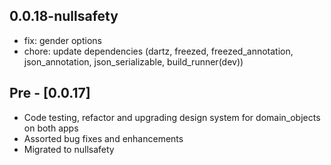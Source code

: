 ## 0.0.18-nullsafety

- fix: gender options
- chore: update dependencies (dartz, freezed, freezed_annotation, json_annotation, json_serializable, build_runner(dev))

## Pre - [0.0.17]

- Code testing, refactor and upgrading design system for domain_objects on both apps
- Assorted bug fixes and enhancements
- Migrated to nullsafety
